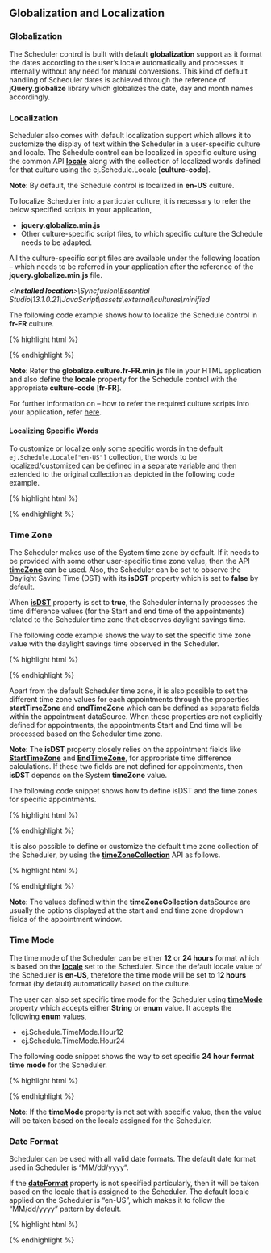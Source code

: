 ## Globalization and Localization

### Globalization

The Scheduler control is built with default **globalization** support as it format the dates according to the user’s locale automatically and processes it internally without any need for manual conversions. This kind of default handling of Scheduler dates is achieved through the reference of **jQuery.globalize** library which globalizes the date, day and month names accordingly. 

### Localization

Scheduler also comes with default localization support which allows it to customize the display of text within the Scheduler in a user-specific culture and locale. The Schedule control can be localized in specific culture using the common API **[locale](http://help.syncfusion.com/js/api/ejschedule#members:locale "")** along with the collection of localized words defined for that culture using the ej.Schedule.Locale [**culture-code**].

**Note**: By default, the Schedule control is localized in **en-US** culture.

To localize Scheduler into a particular culture, it is necessary to refer the below specified scripts in your application,

* **jquery.globalize.min.js** 
* Other culture-specific script files, to which specific culture the Schedule needs to be adapted.

All the culture-specific script files are available under the following location – which needs to be referred in your application after the reference of the **jquery.globalize.min.js** file.                   

_<**Installed location**>\Syncfusion\Essential Studio\13.1.0.21\JavaScript\assets\external\cultures\minified_

The following code example shows how to localize the Schedule control in **fr-FR** culture.

{% highlight html %}


<div id="Schedule1"></div>

<script type="text/javascript">

$(function () {

ej.Schedule.Locale["fr-FR"] = {

ReminderWindowTitle: "Fenêtre de rappel",

CreateAppointmentTitle: "créer un rendez-",

RecurrenceEditTitle: "Modifier répétition nomination",

RecurrenceEditMessage: "Comment voulez-vous changer le cas dans la série?",

RecurrenceEditOnly: "Seulement cette nomination",

RecurrenceEditSeries: "La série entière",

PreviousAppointment: "Nomination précédente",

NextAppointment: "prochain rendez-vous",

AppointmentSubject: "sujet",

StartTime: "Heure de début",

EndTime: "Heure de fin",

AllDay: "toute la journée",

Today: "aujourd'hui",

Recurrence: "répétition",

Done: "Terminé",

Cancel: "annuler",

Ok: "Ok",

RepeatBy: "Répétez par",

RepeatEvery: "répéter chaque",

RepeatOn: "répéter l'opération sur",

StartsOn: "démarre sur",

Ends: "extrémités",

Summary: "résumé",

Daily: "quotidien",

Weekly: "hebdomadaire",

Monthly: "mensuel",

Yearly: "annuel",

Every: "tous",

EveryWeekDay: "chaque jour de la semaine",

Never: "jamais",

After: "après",

Occurence: "apparition",

On: "sur",

Edit: "Modifier",

RecurrenceDay: "Jour (s)",

RecurrenceWeek: "Semaine (s)",

RecurrenceMonth: "Mois (s)",

RecurrenceYear: "Année (s)",

The: "la",

OfEvery: "de chaque",

First: "première",

Second: "deuxième",

Third: "troisième",

Fourth: "quatrième",

Last: "dernier",

WeekDay: "jour de la semaine",

WeekEndDay: "Jour de week-end",

Subject: "sujet",

Categorize: "Catégories",

DueIn: "En raison",

DismissAll: "rejeter tout",

Dismiss: "rejeter",

OpenItem: "Ouvrir l'élément",

Snooze: "répétition",

Day: "jour",

Week: "semaine",

WorkWeek: "Semaine de travail",

Month: "mois",

AddEvent: "Ajouter événement",

CustomView: "Vue personnalisée",

Agenda: "ordre du jour",

Detailed: "détaillé",

EventBeginsin: "Nomination commence dans",

Editevent: "Modifier nomination",

Editseries: "Modifier série",

Times: "fois",

Until: "jusqu'à",

Eventwas: "rendez-vous était",

Hours: "hrs",

Minutes: "minutes",

Overdue: "en retard",

Days: "jour (s)",

Event: "Sujet",

Select: "sélectionner",

Previous: "prev",

Next: "suivant",

Close: "proche",

Delete: "effacer",

Date: "date",

Showin: "montrer en",

Gotodate: "Aller à la date",

Resources: "RESSOURCES",

RecurrenceDeleteTitle: "Supprimer répétition rendez-",

Location: "emplacement",

Priority: "priorité",

RecurrenceAlert: "alerte",

WrongPattern: "Le modèle de récurrence est pas valable",

CreateError: "La durée de la nomination doit être plus courte que la façon dont elle se produit fréquemment. Raccourcir la durée ou changer le modèle de récurrence dans la boîte de dialogue Récurrence de rendez.",

DragResizeError: "Impossible de replanifier une occurrence du rendez-vous récurrent. si elle saute sur une occurrence ultérieure du même rendez-vous.",

StartEndError: "L'heure de fin doit être supérieur à l'heure de début",

MouseOverDeleteTitle: "supprimer un rendez-",

DeleteConfirmation: "Êtes-vous sûr de vouloir supprimer ce rendez-vous?",

Time: "Temps"

};

$("#Schedule1").ejSchedule({

currentDate: new Date(2015, 11, 2),

locale: "fr-FR",

appointmentSettings: {

dataSource: [{

Id: 100,

Subject: "Wild Discovery",

StartTime: new Date(2015, 11, 2, 9, 00),

EndTime: new Date(2015, 11, 2, 10, 30),

Location: "CHINA"

}]

}

});

});

</script>



{% endhighlight %}

**Note**: Refer the **globalize.culture.fr-FR.min.js** file in your HTML application and also define the **locale** property for the Schedule control with the appropriate **culture-code** [**fr-FR**].

For further information on – how to refer the required culture scripts into your application, refer [here](http://help.syncfusion.com/js/localization# "").

#### Localizing Specific Words

To customize or localize only some specific words in the default `ej.Schedule.Locale["en-US"]` collection, the words to be localized/customized can be defined in a separate variable and then extended to the original collection as depicted in the following code example.

{% highlight html %}
<script>

var customizationMessage = {

// customize the appointment window title

CreateAppointmentTitle: "Create Event",

// customize the view options text in the Schedule header

Day: "1 Day",

Week: "7 Days",

WorkWeek: "5 Days",

Month: "Month"

};

// Extend only the required changes to the original locale collection

$.extend(ej.Schedule.Locale["en-US"], customizationMessage);

$(function () {

// defining Schedule control

$("#Schedule1").ejSchedule({

width: "100%",

height: "525px",

currentDate:new Date(2015,11,5),

appointmentSettings: {

dataSource: [{

Id: 101,

Subject: "Talk with Nature",

StartTime: new Date(2015, 11, 5, 10, 00),

EndTime: new Date(2015, 11, 5, 11, 00)

}]

}

});

});

</script>



{% endhighlight %}

### Time Zone

The Scheduler makes use of the System time zone by default. If it needs to be provided with some other user-specific time zone value, then the API **[timeZone](http://help.syncfusion.com/js/api/ejschedule#members:timezone "")** can be used. Also, the Scheduler can be set to observe the Daylight Saving Time (DST) with its **isDST** property which is set to **false** by default. 

When **[isDST](http://help.syncfusion.com/js/api/ejschedule#members:isdst "")** property is set to **true**, the Scheduler internally processes the time difference values (for the Start and end time of the appointments) related to the Scheduler time zone that observes daylight savings time. 

The following code example shows the way to set the specific time zone value with the daylight savings time observed in the Scheduler.

{% highlight html %}


<div id="Schedule1"></div>

<script type="text/javascript">

$(function () {

$("#Schedule1").ejSchedule({

currentDate: new Date(2015, 11, 2),

timeZone: "UTC +05:30",

isDST: true,

appointmentSettings: {

dataSource: [{

Id: 100,

Subject: "Wild Discovery",

StartTime: new Date(2015, 11, 2, 9, 00),

EndTime: new Date(2015, 11, 2, 10, 30),

Location: "CHINA"

}]

}

});

});

</script>



{% endhighlight %}

Apart from the default Scheduler time zone, it is also possible to set the different time zone values for each appointments through the properties **startTimeZone** and **endTimeZone** which can be defined as separate fields within the appointment dataSource. When these properties are not explicitly defined for appointments, the appointments Start and End time will be processed based on the Scheduler time zone.

**Note**: The **isDST** property closely relies on the appointment fields like **[StartTimeZone](http://help.syncfusion.com/js/api/ejschedule#members:appointmentsettings-starttimezone "")** and **[EndTimeZone](http://help.syncfusion.com/js/api/ejschedule#members:appointmentsettings-endtimezone "")**, for appropriate time difference calculations. If these two fields are not defined for appointments, then **isDST** depends on the System **timeZone** value.

The following code snippet shows how to define isDST and the time zones for specific appointments.

{% highlight html %}


<div id="Schedule1"></div>

<script type="text/javascript">

$(function () {

$("#Schedule1").ejSchedule({

currentDate: new Date(2015, 11, 2),

isDST: true,

appointmentSettings: {

dataSource: [{

Id: 100,

Subject: "Wild Discovery",

StartTime: new Date(2015, 11, 2, 9, 00),

EndTime: new Date(2015, 11, 2, 10, 30),

Location: "CHINA",

StartTimeZone: "UTC +02:00",

EndTimeZone: "UTC +02:00"

}]

}

});

});

</script>



{% endhighlight %}

It is also possible to define or customize the default time zone collection of the Scheduler, by using the **[timeZoneCollection](http://help.syncfusion.com/js/api/ejschedule#members:timezonecollection "")** API as follows.

{% highlight html %}


<div id="Schedule1"></div>

<script type="text/javascript">

$(function () {

$("#Schedule1").ejSchedule({

currentDate: new Date(2015, 11, 2),

timeZoneCollection: {

dataSource: [

{ text: "UTC -04:00", id: "10", value: "UTC -04:00" },

{ text: "UTC -03:30", id: "11", value: "UTC -03:30" },

{ text: "UTC -03:00", id: "12", value: "UTC -03:00" },

{ text: "UTC -02:00", id: "13", value: "UTC -02:00" },

{ text: "UTC -01:00", id: "14", value: "UTC -01:00" },

{ text: "UTC +00:00", id: "15", value: "UTC +00:00" },

{ text: "UTC +01:00", id: "16", value: "UTC +01:00" },

{ text: "UTC +02:00", id: "17", value: "UTC +02:00" },

{ text: "UTC +03:00", id: "18", value: "UTC +03:00" },

{ text: "UTC +03:30", id: "19", value: "UTC +03:30" },

{ text: "UTC +04:00", id: "20", value: "UTC +04:00" },

{ text: "UTC +04:30", id: "21", value: "UTC +04:30" },

{ text: "UTC +05:00", id: "22", value: "UTC +05:00" }],

text: "text",

id: "id",

value: "value",

},

appointmentSettings: {

dataSource: [{

Id: 100,

Subject: "Wild Discovery",

StartTime: new Date(2015, 11, 2, 9, 00),

EndTime: new Date(2015, 11, 2, 10, 30),

Location: "CHINA",

StartTimeZone: "UTC +02:00",

EndTimeZone: "UTC +02:00"

}]

}

});

});

</script>



{% endhighlight %}

**Note**: The values defined within the **timeZoneCollection** dataSource are usually the options displayed at the start and end time zone dropdown fields of the appointment window.

### Time Mode

The time mode of the Scheduler can be either **12** or **24 hours** format which is based on the **[locale](http://help.syncfusion.com/js/api/ejschedule#members:locale "")** set to the Scheduler. Since the default locale value of the Scheduler is **en-US**, therefore the time mode will be set to **12 hours** format (by default) automatically based on the culture. 

The user can also set specific time mode for the Scheduler using **[timeMode](http://help.syncfusion.com/js/api/ejschedule#members:timemode "")** property which accepts either **String** or **enum** value. It accepts the following **enum** values,

* ej.Schedule.TimeMode.Hour12
* ej.Schedule.TimeMode.Hour24

The following code snippet shows the way to set specific **24** **hour** **format** **time** **mode** for the Scheduler.

{% highlight html %}


<div id="Schedule1"></div>

<script type="text/javascript">

$(function () {

$("#Schedule1").ejSchedule({

currentDate: new Date(2015, 11, 2),

timeMode: ej.Schedule.TimeMode.Hour24,

appointmentSettings: {

dataSource: [{

Id: 100,

Subject: "Wild Discovery",

StartTime: new Date(2015, 11, 2, 9, 00),

EndTime: new Date(2015, 11, 2, 10, 30),

Location: "CHINA"

}]

}

});

});

</script>



{% endhighlight %}

**Note**: If the **timeMode** property is not set with specific value, then the value will be taken based on the locale assigned for the Scheduler.

### Date Format

Scheduler can be used with all valid date formats. The default date format used in Scheduler is “MM/dd/yyyy”. 

If the **[dateFormat](http://help.syncfusion.com/js/api/ejschedule#members:dateformat "")** property is not specified particularly, then it will be taken based on the locale that is assigned to the Scheduler. The default locale applied on the Scheduler is “en-US”, which makes it to follow the “MM/dd/yyyy” pattern by default.

{% highlight html %}


<div id="Schedule1"></div>



<script type="text/javascript">

$(function () {

$("#Schedule1").ejSchedule({

currentDate: new Date(2015, 11, 5),

dateFormat: "yyyy/MM/dd",

appointmentSettings: {

dataSource: [{

Id: 101,

Subject: "Talk with Nature",

StartTime: new Date(2015, 11, 5, 10, 00),

EndTime: new Date(2015, 11, 5, 11, 00)

}]

}

});

});

</script>



{% endhighlight %}

